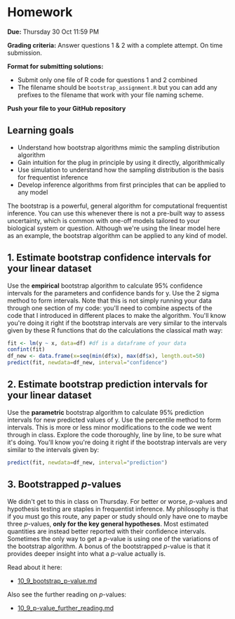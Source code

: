 # Homework

**Due:** Thursday 30 Oct 11:59 PM

**Grading criteria:** Answer questions 1 & 2 with a complete attempt. On time submission.

**Format for submitting solutions:**

* Submit only one file of R code for questions 1 and 2 combined
* The filename should be `bootstrap_assignment.R` but you can add any prefixes to the filename that work with your file naming scheme. 

**Push your file to your GitHub repository**



## Learning goals

* Understand how bootstrap algorithms mimic the sampling distribution algorithm
* Gain intuition for the plug in principle by using it directly, algorithmically
* Use simulation to understand how the sampling distribution is the basis for frequentist inference
* Develop inference algorithms from first principles that can be applied to any model

The bootstrap is a powerful, general algorithm for computational frequentist inference. You can use this whenever there is not a pre-built way to assess uncertainty, which is common with one-off models tailored to your biological system or question. Although we're using the linear model here as an example, the bootstrap algorithm can be applied to any kind of model.


##  1. Estimate bootstrap confidence intervals for your linear dataset

Use the **empirical** bootstrap algorithm to calculate 95% confidence intervals for the parameters and confidence bands for y. Use the 2 sigma method to form intervals. Note that this is not simply running your data through one section of my code: you'll need to combine aspects of the code that I introduced in different places to make the algorithm. You'll know you're doing it right if the bootstrap intervals are very similar to the intervals given by these R functions that do the calculations the classical math way:

```R
fit <- lm(y ~ x, data=df) #df is a dataframe of your data
confint(fit)
df_new <- data.frame(x=seq(min(df$x), max(df$x), length.out=50)
predict(fit, newdata=df_new, interval="confidence")
```


## 2. Estimate bootstrap prediction intervals for your linear dataset

Use the **parametric** bootstrap algorithm to calculate 95% prediction intervals for new predicted values of y. Use the percentile method to form intervals. This is more or less minor modifications to the code we went through in class. Explore the code thoroughly, line by line, to be sure what it's doing. You'll know you're doing it right if the bootstrap intervals are very similar to the intervals given by:

```R
predict(fit, newdata=df_new, interval="prediction")
```


## 3. Bootstrapped *p*-values

We didn't get to this in class on Thursday. For better or worse, *p*-values and hypothesis testing are staples in frequentist inference. My philosophy is that if you must go this route, any paper or study should only have one to maybe three *p*-values, **only for the key general hypotheses**. Most estimated quantities are instead better reported with their confidence intervals. Sometimes the only way to get a *p*-value is using one of the variations of the bootstrap algorithm. A bonus of the bootstrapped *p*-value is that it provides deeper insight into what a *p*-value actually is.

Read about it here:
* [10_9_bootstrap_p-value.md](10_9_bootstrap_p-value.md)

Also see the further reading on *p*-values:
* [10_9_p-value_further_reading.md](10_9_p-value_further_reading.md)


